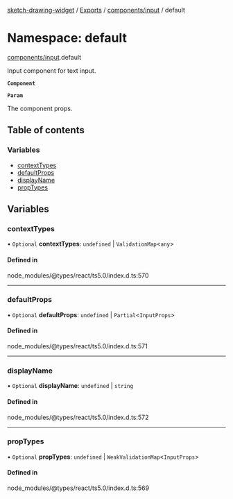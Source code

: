 [sketch-drawing-widget](../README.md) / [Exports](../modules.md) / [components/input](components_input.md) / default

# Namespace: default

[components/input](components_input.md).default

Input component for text input.

**`Component`**

**`Param`**

The component props.

## Table of contents

### Variables

- [contextTypes](components_input.default.md#contexttypes)
- [defaultProps](components_input.default.md#defaultprops)
- [displayName](components_input.default.md#displayname)
- [propTypes](components_input.default.md#proptypes)

## Variables

### contextTypes

• `Optional` **contextTypes**: `undefined` \| `ValidationMap`\<`any`\>

#### Defined in

node_modules/@types/react/ts5.0/index.d.ts:570

___

### defaultProps

• `Optional` **defaultProps**: `undefined` \| `Partial`\<`InputProps`\>

#### Defined in

node_modules/@types/react/ts5.0/index.d.ts:571

___

### displayName

• `Optional` **displayName**: `undefined` \| `string`

#### Defined in

node_modules/@types/react/ts5.0/index.d.ts:572

___

### propTypes

• `Optional` **propTypes**: `undefined` \| `WeakValidationMap`\<`InputProps`\>

#### Defined in

node_modules/@types/react/ts5.0/index.d.ts:569
